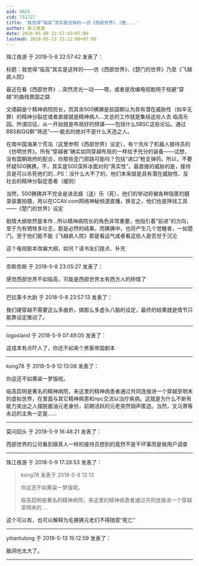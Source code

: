 ```yaml
---
aid: 9025
zid: 751727
title: '我觉得“临高”其实是这样的——仿《西部世界》、《楚....'
author: 珠江夜游
date: 2018-05-08 22:57:42+07:00
lastmod: 2018-05-13 15:12:00+07:00
---
```


珠江夜游 于 2018-5-8 22:57:42 发表了：

标题：我觉得“临高”其实是这样的——仿《西部世界》、《楚门的世界》乃至《飞越疯人院》

最近在看《西部世界》...突然灵光一动——嗯，或者是改编电视剧用于规避“穿越”的曲线救国之路

文德嗣是个精神病院院长，而其余500狒狒是些国朝认为具有潜在威胁性（如辛无罪）的精神分裂症或者直接就是精神病人...文总的工作就是集结这些人去 临高乐园。所谓应征，从一开始就是布局好的预谋——包括什么SBSC这些论坛。通过BBS和QQ群“筛选”——能去的绝对不是什么天选之人。

在南中国海某个荒岛（这里参照《西部世界》设定），有个充斥了机器人接待员的《仿明世界》。所有“穿越者”确实如同穿越布局的一样给予充分的装备——试想，没有国朝政府的配合，你那些歪门邪路可能吗？包括“进口”枪支弹药。所以，不要怀疑500狒狒，不，其实是500深井冰面对的“真实性”。最直接的威胁的是，接待员是可以杀死他们的...PS：没什么大不了的，他们本来就是具有潜在威胁性、反社会的精神分裂症患者（缓则）

当然，500狒狒并不完全是进去娱（送）乐（死），他们的举动将被各种隐匿的摄录装置拍摄，用以在CCAV.com网络神秘频道直播，换言之，他们也是挣钱工具——《楚门的世界》设定

剧情大纲依然是本作...所以精神病院长的角色非常重要，他指引着“前进”的方向，至于为有牺牲多壮志，那是必然的结果。而狒狒中，也将产生几个觉醒者，一如楚门。至于他们能不能《飞越疯人院》那是看运气或者看这些人是否甘于沉沦

这个电视剧本改编大纲，如何？请书友们提点、补充

---------

奈斯奈斯 于 2018-5-8 23:05:27 发表了：

感觉西部世界不如临高，可能是西部世界太有西方人的矫情了

---------

巴拉莱卡大尉 于 2018-5-8 23:57:13 发表了：

我们硬穿越不需要这么多曲折，搞那么多虚头八脑的设定，最终的结果就是情节只能靠设定推动了。

---------

logosland 于 2018-5-9 07:49:05 发表了：

这成本有点吓人了，你还不如来个黑客帝国剧本

---------

kong78 于 2018-5-9 12:13:08 发表了：

你这还不如黄粱一梦版呢。

临高启明是著名的精神病院，来这里的精神病患者通过共同连接进一个穿越至明末的虚拟世界，在里面与其它精神病患和npc交流以治疗疾病。这就是为什么不断有能力突出之人摆脱酱油元老身份，前期活跃的元老突然销声匿迹。当然，文马萧等永远的主角一定是……

---------

莫问回头 于 2018-5-9 16:48:21 发表了：

西部世界的公司看到跟真人一样的接待员想到的竟然不是干坏事而是做用户调查

---------

珠江夜游 于 2018-5-9 17:28:53 发表了：

> kong78 发表于 2018-5-9 12:13
> 
> 你这还不如黄粱一梦版呢。
> 
> 临高启明是著名的精神病院，来这里的精神病患者通过共同连接进一个穿越至明末的 ...



这个可以有，也可以解释为毛狒狒元老们不得随意“死亡”

---------

yitiantulong 于 2018-5-13 15:12:59 发表了：

脑洞也太大了。

---------

